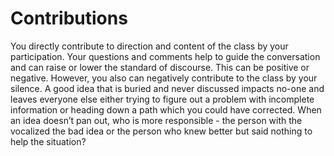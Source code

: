 # Contributions

You directly contribute to direction and content of the class by your participation. Your questions and comments help to guide the conversation and can raise or lower the standard of discourse. This can be positive or negative. However, you also can negatively contribute to the class by your silence. A good idea that is buried and never discussed impacts no-one and leaves everyone else either trying to figure out a problem with incomplete information or heading down a path which you could have corrected. When an idea doesn’t pan out, who is more responsible - the person with the vocalized the bad idea or the person who knew better but said nothing to help the situation?
